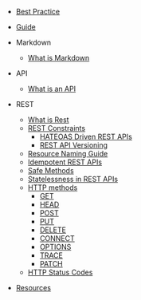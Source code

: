 * [Best Practice](/)
* [Guide](guide.md "The greatest guide in the world")

* Markdown
  * [What is Markdown](markdown/mastering-markdown.md)

<!-- * [chinese](/zh-cn/) -->
* API
  * [What is an API](api/background.md)

* REST
  * [What is Rest](rest/background.md)
  * [REST Constraints](rest/constraints.md)
    * [HATEOAS Driven REST APIs](rest/hateoas-driven-rest-apis.md)
    * [REST API Versioning](rest/rest-api-versioning.md)
  * [Resource Naming Guide](rest/resource-naming-guide.md)
  * [Idempotent REST APIs](rest/rest-api-idempotent.md)
  * [Safe Methods](rest/rest-api-safe-methods.md)
  * [Statelessness in REST APIs](rest/statelessness.md)
  * [HTTP methods](rest/http-methods.md)
      * [GET](rest/http-methods/get.md)
      * [HEAD](rest/http-methods/head.md)
      * [POST](rest/http-methods/post.md)
      * [PUT](rest/http-methods/put.md)
      * [DELETE](rest/http-methods/delete.md)
      * [CONNECT](rest/http-methods/connect.md)
      * [OPTIONS](rest/http-methods/options.md)
      * [TRACE](rest/http-methods/trace.md)
      * [PATCH](rest/http-methods/patch.md)
  * [HTTP Status Codes](rest/http-status-codes/http-status-codes.md)
* [Resources](resources/resources.md)
